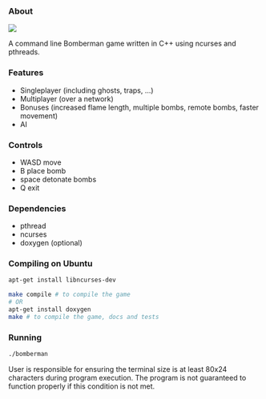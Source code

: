 ### About ###

![](http://i.imgur.com/QE7mLYm.gif)

A command line Bomberman game written in C++ using ncurses and pthreads.

### Features ###
* Singleplayer (including ghosts, traps, ...)
* Multiplayer (over a network)
* Bonuses (increased flame length, multiple bombs, remote bombs, faster movement)
* AI

### Controls ###
* WASD move
* B place bomb
* space detonate bombs
* Q exit

### Dependencies ###
* pthread
* ncurses
* doxygen (optional)

### Compiling on Ubuntu ###
```Bash
apt-get install libncurses-dev

make compile # to compile the game 
# OR
apt-get install doxygen
make # to compile the game, docs and tests
```

### Running ###
```Bash
./bomberman
```
User is responsible for ensuring the terminal size is at least 
80x24 characters during program execution. The program is not
guaranteed to function properly if this condition is not met.
